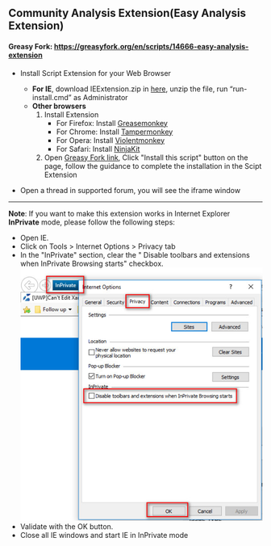 ## Community Analysis Extension(Easy Analysis Extension)
#### Greasy Fork: https://greasyfork.org/en/scripts/14666-easy-analysis-extension

- Install Script Extension for your Web Browser
  - **For IE**, download IEExtension.zip in <a href="../exe/IEExtension.zip" rel="nofollow">here</a>, unzip the file, run “run-install.cmd” as Administrator</li>
  - **Other browsers**
    1. Install Extension
        - For Firefox: Install [Greasemonkey](https://addons.mozilla.org/en-US/firefox/addon/greasemonkey/)</li>
        - For Chrome: Install [Tampermonkey](https://chrome.google.com/webstore/detail/tampermonkey/dhdgffkkebhmkfjojejmpbldmpobfkfo)
        - For Opera: Install [Violentmonkey](https://addons.opera.com/en/extensions/details/violent-monkey/)
        - For Safari: Install [NinjaKit](https://web.archive.org/web/20161002045855/http://ss-o.net/safari/extension/NinjaKit.safariextz)
    2. Open [Greasy Fork link](https://greasyfork.org/en/scripts/14666-easy-analysis-extension), Click "Install this script" button on the page, follow the guidance to complete the installation in the Scipt Extension

- Open a thread in supported forum, you will see the iframe window

--------

**Note**: If you want to make this extension works in Internet Explorer **InPrivate** mode, please follow the following steps:
- Open IE.
- Click on Tools > Internet Options > Privacy tab
- In the "InPrivate" section, clear the " Disable toolbars and extensions when InPrivate Browsing starts" checkbox.
![alt text][inprivate-bho-setting]
- Validate with the OK button.
- Close all IE windows and start IE in InPrivate mode

[inprivate-bho-setting]: ../img/inprivate-bho-setting.jpg "InPrivate BHO Setting"
